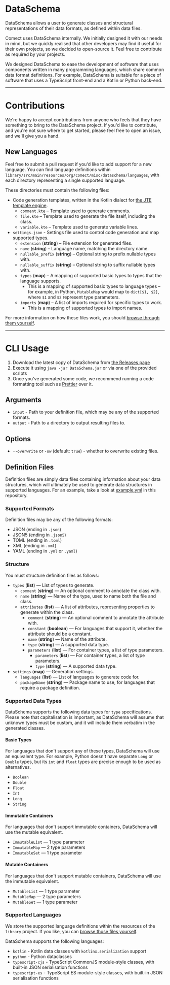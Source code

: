 # DataSchema

DataSchema allows a user to generate classes and structural representations of their data formats, as
defined within data files.

Comect uses DataSchema internally. We initially designed it with our needs in mind, but we quickly realised that other
developers may find it useful for their own projects, so we decided to open-source it. Feel free to contribute as
required by your projects.

We designed DataSchema to ease the development of software that uses components written in many programming languages,
which share common data format definitions. For example, DataSchema is suitable for a piece of software that uses a
TypeScript front-end and a Kotlin or Python back-end.

---

# Contributions

We're happy to accept contributions from anyone who feels that they have something to bring to the DataSchema project.
If you'd like to contribute, and you're not sure where to get started, please feel free to open an issue, and we'll
give you a hand.

## New Languages

Feel free to submit a pull request if you'd like to add support for a new language. You can find language
definitions within `library/src/main/resources/org/comect/misc/dataschema/languages`, with each directory
representing a single supported language.

These directories must contain the following files:

- Code generation templates, written in the Kotlin dialect for [the JTE template engine](https://jte.gg).
	- `comment.kte` – Template used to generate comments.
	- `file.kte` – Template used to generate the file itself, including the class.
	- `variable.kte` – Template used to generate variable lines.
- `settings.json` - Settings file used to control code generation and map supported types.
	- `extension` (**string**) – File extension for generated files.
	- `name` (**string**) – Language name, matching the directory name.
	- `nullable_prefix` (**string**) – Optional string to prefix nullable types with.
	- `nullable_suffix` (**string**) – Optional string to suffix nullable types with.
	- `types` (**map**) – A mapping of supported basic types to types that the language supports.
		- This is a mapping of supported basic types to language types – for example, in Python, `MutableMap` would map
		  to `dict[$1, $2]`, where `$1` and `$2` represent type parameters.
	- `imports` (**map**) – A list of imports required for specific types to work.
		- This is a mapping of supported types to import names.

For more information on how these files work, you should 
[browse through them yourself](library/src/main/resources/org/comect/misc/dataschema/languages).

---

# CLI Usage

1. Download the latest copy of DataSchema from [the Releases page](https://github.com/comect-org/DataSchema/releases)
2. Execute it using `java -jar DataSchema.jar` or via one of the provided scripts
3. Once you've generated some code, we recommend running a code formatting tool such as
   [Prettier](https://prettier.io) over it.

## Arguments

- `input` - Path to your definition file, which may be any of the supported formats.
- `output` - Path to a directory to output resulting files to.

## Options

- `--overwrite` or `-ow` (default: `true`) - whether to overwrite existing files.

## Definition Files

Definition files are simply data files containing information about your data structures, which will ultimately be
used to generate data structures in supported languages. For an example, take a look at [example.yml](`example.yml`)
in this repository.

### Supported Formats

Definition files may be any of the following formats:

- JSON (ending in `.json`)
- JSON5 (ending in `.json5`)
- TOML (ending in `.toml`)
- XML (ending in `.xml`)
- YAML (ending in `.yml` or `.yaml`)

### Structure

You must structure definition files as follows:

- `types` (**list**) — List of types to generate.
	- `comment` (**string**) — An optional comment to annotate the class with.
	- `name` (**string**) — Name of the type, used to name both the file and class.
	- `attributes` (**list**) — A list of attributes, representing properties to generate within the class.
		- `comment` (**string**) — An optional comment to annotate the attribute with.
		- `constant` (**boolean**) — For languages that support it, whether the attribute should be a constant.
		- `name` (**string**) — Name of the attribute.
		- `type` (**string**) — A supported data type.
		- `parameters` (**list**) — For container types, a list of type parameters.
			- `parameters` (**list**) — For container types, a list of type parameters.
			- `type` (**string**) — A supported data type.
- `settings` (**map**) — Generation settings.
	- `languages` (**list**) — List of languages to generate code for.
	- `packageName` (**string**) — Package name to use, for languages that require a package definition.

### Supported Data Types

DataSchema supports the following data types for `type` specifications.
Please note that capitalisation is important, as DataSchema will assume that unknown types must be custom, and it will
include them verbatim in the generated classes.

#### Basic Types

For languages that don't support any of these types, DataSchema will use an equivalent type.
For example, Python doesn't have separate `Long` or `Double` types, but its `int` and `float` types are precise
enough to be used as alternatives.

- `Boolean`
- `Double`
- `Float`
- `Int`
- `Long`
- `String`

#### Immutable Containers

For languages that don't support immutable containers, DataSchema will use the mutable equivalent.

- `ImmutableList` — 1 type parameter
- `ImmutableMap` — 2 type parameters
- `ImmutableSet` — 1 type parameter

#### Mutable Containers

For languages that don't support mutable containers, DataSchema will use the immutable equivalent.

- `MutableList` — 1 type parameter
- `MutableMap` — 2 type parameters
- `MutableSet` — 1 type parameter

### Supported Languages

We store the supported language definitions within the resources of the `library` project.
If you like, you can [browse those files yourself](library/src/main/resources/org/comect/misc/dataschema/languages).

DataSchema supports the following languages:

- `kotlin` - Kotlin data classes with `kotlinx.serialization` support
- `python` - Python dataclasses
- `typescript-cjs` - TypeScript CommonJS module-style classes, with built-in JSON serialisation functions
- `typescript-es` - TypeScript ES module-style classes, with built-in JSON serialisation functions
